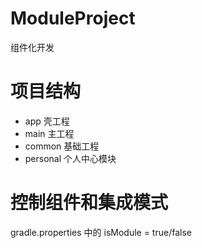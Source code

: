 # ModuleProject
组件化开发
# 项目结构
* app  壳工程
* main  主工程
* common  基础工程
* personal 个人中心模块
# 控制组件和集成模式
gradle.properties 中的 isModule = true/false
